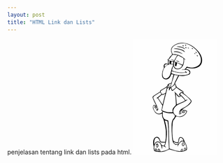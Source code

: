```yaml
---
layout: post
title: "HTML Link dan Lists"
---
```


penjelasan tentang link dan lists pada html.
![Html link dan Lists](/assets/images/img.png)
